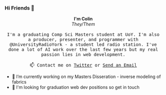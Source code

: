 ### Hi Friends 👋

<p align="center">
  <strong>I'm Colin</strong><br/><em>They/Them</em>
  <br/><br/>
  <samp>
I'm a graduating Comp Sci Masters student at UoY. I'm also a producer, presenter, and programmer with @UniversityRadioYork - a student led radio station. I've done a lot of AI work over the last few years but my real passion lies in web development. 
     <br><br>📫 Contact me on <a href="https://twitter.com/Colin Roitt">Twitter</a> or <a href="mailto:me@colinroitt.uk">Send an Email</a>
  </samp>
</p>

- 🔭 I’m currently working on my Masters Disseration - inverse modeling of fabrics
- 💬 I'm looking for graduation web dev positions so get in touch
